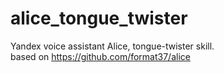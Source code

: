 # alice_tongue_twister
Yandex voice assistant Alice, tongue-twister skill.   
based on https://github.com/format37/alice
